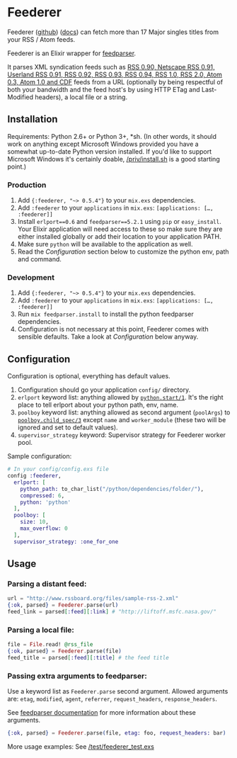 # Feederer

Feederer ([github](https://github.com/draftli/feederer))
([docs](https://hexdocs.pm/feederer/)) can fetch more than 17 Major singles
titles from your RSS / Atom feeds.

Feederer is an Elixir wrapper for
[feedparser](https://github.com/kurtmckee/feedparser).

It parses XML syndication feeds such as [RSS 0.90, Netscape RSS 0.91, Userland
RSS 0.91, RSS 0.92, RSS 0.93, RSS 0.94, RSS 1.0, RSS 2.0, Atom 0.3, Atom 1.0 and
CDF](https://pythonhosted.org/feedparser/) feeds from a URL (optionally by being
respectful of both your bandwidth and the feed host's by using HTTP ETag and
Last-Modified headers), a local file or a string.

## Installation

Requirements: Python 2.6+ or Python 3+, *sh. (In other words, it should work on
anything except Microsoft Windows provided you have a somewhat up-to-date Python
version installed. If you'd like to support Microsoft Windows it's certainly
doable, [/priv/install.sh](/priv/install.sh) is a good starting point.)

### Production

1. Add `{:feederer, "~> 0.5.4"}` to your `mix.exs` dependencies.
2. Add `:feederer` to your `applications` in `mix.exs`:
`[applications: […, :feederer]]`
3. Install `erlport==0.6` and `feedparser==5.2.1` using `pip` or `easy_install`.
Your Elixir application will need access to these so make sure they are either
installed globally or add their location to your application PATH.
4. Make sure `python` will be available to the application as well.
5. Read the *Configuration* section below to customize the python env, path and
command.

### Development

1. Add `{:feederer, "~> 0.5.4"}` to your `mix.exs` dependencies.
2. Add `:feederer` to your `applications` in `mix.exs`:
`[applications: […, :feederer]]`
3. Run `mix feedparser.install` to install the python feedparser dependencies.
4. Configuration is not necessary at this point, Feederer comes with sensible
defaults. Take a look at *Configuration* below anyway.

## Configuration

Configuration is optional, everything has default values.

1. Configuration should go your application `config/` directory.
2. `erlport` keyword list: anything allowed by
[`python.start/1`](http://erlport.org/docs/python.html#erlang-api). It's the
right place to tell erlport about your python path, env, name.
3. `poolboy` keyword list: anything allowed as second argument (`poolArgs`) to
[`poolboy.child_spec/3`](https://github.com/devinus/poolboy#options) except
`name` and `worker_module` (these two will be ignored and set to default
values).
4. `supervisor_strategy` keyword: Supervisor strategy for Feederer worker pool.

Sample configuration:

```elixir
# In your config/config.exs file
config :feederer,
  erlport: [
    python_path: to_char_list("/python/dependencies/folder/"),
    compressed: 6,
    python: 'python'
  ],
  poolboy: [
    size: 10,
    max_overflow: 0
  ],
  supervisor_strategy: :one_for_one
```

## Usage

### Parsing a distant feed:

```elixir
url = "http://www.rssboard.org/files/sample-rss-2.xml"
{:ok, parsed} = Feederer.parse(url)
feed_link = parsed[:feed][:link] # "http://liftoff.msfc.nasa.gov/"
```

### Parsing a local file:

```elixir
file = File.read! @rss_file
{:ok, parsed} = Feederer.parse(file)
feed_title = parsed[:feed][:title] # the feed title
```

### Passing extra arguments to feedparser:

Use a keyword list as `Feederer.parse` second argument. Allowed arguments are:
`etag`, `modified`, `agent`, `referrer`, `request_headers`,
`response_headers`.

See [feedparser documentation](https://pythonhosted.org/feedparser/) for more
information about these arguments.

```elixir
{:ok, parsed} = Feederer.parse(file, etag: foo, request_headers: bar)
```

More usage examples: See [/test/feederer_test.exs](/test/feederer_test.exs)
